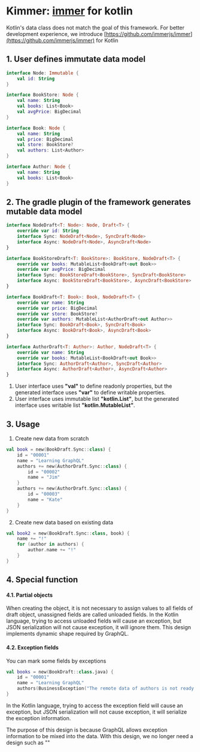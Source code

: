 # Kimmer: [immer](https://github.com/immerjs/immer) for kotlin

Kotlin's data class does not match the goal of this framework. For better development experience, we introduce [https://github.com/immerjs/immer](https://github.com/immerjs/immer) for Kotlin

## 1. User defines immutate data model
```kt
interface Node: Immutable {
    val id: String
}

interface BookStore: Node {
    val name: String
    val books: List<Book>
    val avgPrice: BigDecimal
}

interface Book: Node {
    val name: String
    val price: BigDecimal
    val store: BookStore?
    val authors: List<Author>
}

interface Author: Node {
    val name: String
    val books: List<Book>
}
```


## 2. The gradle plugin of the framework generates mutable data model
```kt
interface NodeDraft<T: Node>: Node, Draft<T> {
    override var id: String
    interface Sync: NodeDraft<Node>, SyncDraft<Node>
    interface Async: NodeDraft<Node>, AsyncDraft<Node>
}

interface BookStoreDraft<T: BookStore>: BookStore, NodeDraft<T> {
    override var books: MutableList<BookDraft<out Book>>
    override var avgPrice: BigDecimal
    interface Sync: BookStoreDraft<BookStore>, SyncDraft<BookStore>
    interface Async: BookStoreDraft<BookStore>, AsyncDraft<BookStore>
}

interface BookDraft<T: Book>: Book, NodeDraft<T> {
    override var name: String
    override var price: BigDecimal
    override var store: BookStore?
    override var authors: MutableList<AuthorDraft<out Author>>
    interface Sync: BookDraft<Book>, SyncDraft<Book>
    interface Async: BookDraft<Book>, AsyncDraft<Book>
}

interface AuthorDraft<T: Author>: Author, NodeDraft<T> {
    override var name: String
    override var books: MutableList<BookDraft<out Book>>
    interface Sync: AuthorDraft<Author>, SyncDraft<Author>
    interface Async: AuthorDraft<Author>, AsyncDraft<Author>
}
```

1. User interface uses **"val"** to define readonly properties, but the  generated interface uses **"var"** to define writable properties.
2. User interface uses immutable list **"kotlin.List"**, but the generated interface uses writable list **"kotlin.MutableList"**.

## 3. Usage
1. Create new data from scratch
```kt
val book = new(BookDraft.Sync::class) {
    id = "00001"
    name = "Learning GraphQL"
    authors += new(AuthorDraft.Sync::class) {
        id = "00002"
        name = "Jim"
    }
    authors += new(AuthorDraft.Sync::class) {
        id = "00003"
        name = "Kate"
    }
}
```
2. Create new data based on existing data
```kt
val book2 = new(BookDraft.Sync::class, book) {
    name += "!"
    for (author in authors) {
        author.name += "!"
    }
}
```

## 4. Special function

#### 4.1. Partial objects
When creating the object, it is not necessary to assign values to all fields of draft object, unassigned fields are called unloaded fields. In the Kotlin language, trying to access unloaded fields will cause an exception, but JSON serialization will not cause exception, it will ignore them. This design implements dynamic shape required by GraphQL.

#### 4.2. Exception fields

You can mark some fields by exceptions

```kt
val books = new(BookDraft::class.java) {
    id = "00001"
    name = "Learning GraphQL"
    authors(BusinessException("The remote data of authors is not ready."))
}
```

In the Kotlin language, trying to access the exception field will cause an exception, but JSON serialization will not cause exception, it will serialize the exception information.

The purpose of this design is because GraphQL allows exception information to be mixed into the data. With this design, we no longer need a design such as ""
